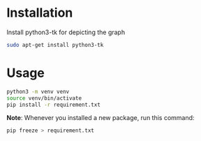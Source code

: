 # Installation

Install python3-tk for depicting the graph

```bash
sudo apt-get install python3-tk
```

# Usage

```bash
python3 -m venv venv
source venv/bin/activate
pip install -r requirement.txt
```

**Note**: Whenever you installed a new package, run this command:

```bash
pip freeze > requirement.txt
```
